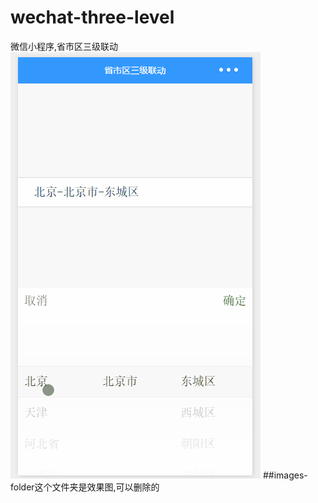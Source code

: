 # wechat-three-level
微信小程序,省市区三级联动
![image](https://github.com/mindasiy/wechat-city-three-level/raw/master/images-folder/psd.gif)
##images-folder这个文件夹是效果图,可以删除的